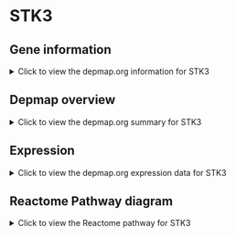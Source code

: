 <h1>STK3</h1>

<h2>Gene information</h2>
<details>
  <summary>Click to view the depmap.org information for STK3</summary>
  <p><a href="https://depmap.org/portal/gene/STK3?tab=about" target="_BLANK">Open page in a new tab...</a></p>
  <iframe src="https://depmap.org/portal/gene/STK3?tab=about" style="border:none;width:100%;height:800px"></iframe>
</details>

<h2>Depmap overview</h2>
<details>
  <summary>Click to view the depmap.org summary for STK3</summary>
  <p><a href="https://depmap.org/portal/gene/STK3?tab=overview" target="_BLANK">Open page in a new tab...</a></p>
  <iframe src="https://depmap.org/portal/gene/STK3?tab=overview" style="border:none;width:100%;height:800px"></iframe>
</details>

<h2>Expression</h2>
<details>
  <summary>Click to view the depmap.org expression data for STK3</summary>
  <p><a href="https://depmap.org/portal/gene/STK3?tab=characterization" target="_BLANK">Open page in a new tab...</a></p>
  <iframe src="https://depmap.org/portal/gene/STK3?tab=characterization" style="border:none;width:100%;height:800px"></iframe>
</details>



<h2>Reactome Pathway diagram</h2>
<details>
  <summary>Click to view the Reactome pathway for STK3</summary>
  <p><a href="https://reactome.org/PathwayBrowser/#/R-HSA-2028269" target="_BLANK">Open page in a new tab...</a></p>
  <p>Signaling by Hippo</p>
<iframe src="https://reactome.org/PathwayBrowser/#/R-HSA-2028269" style="border:none;width:100%;height:800px"></iframe>
</details>



